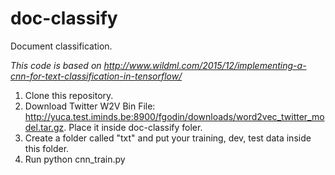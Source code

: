 # doc-classify
Document classification.

<em>This code is based on http://www.wildml.com/2015/12/implementing-a-cnn-for-text-classification-in-tensorflow/ </em>

1. Clone this repository.
2. Download Twitter W2V Bin File: http://yuca.test.iminds.be:8900/fgodin/downloads/word2vec_twitter_model.tar.gz. Place it inside doc-classify foler.
3. Create a folder called "txt" and put your training, dev, test data inside this folder.
4. Run python cnn_train.py

